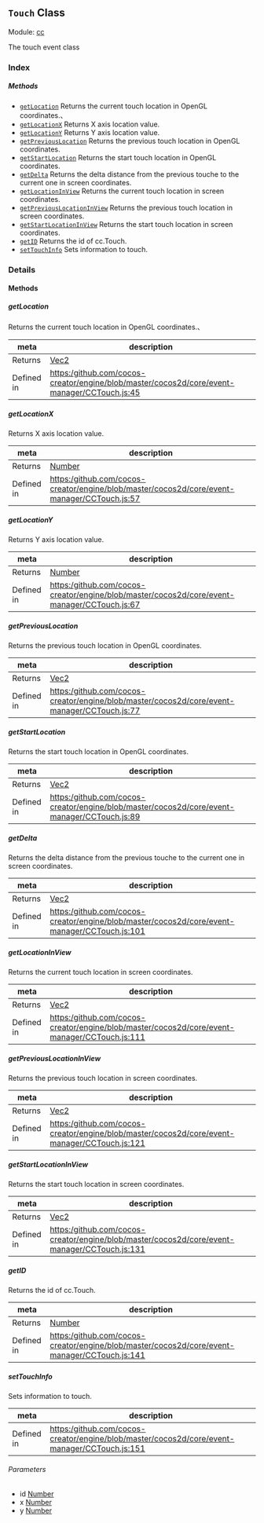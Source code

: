 ## `Touch` Class



Module: [cc](../modules/cc.md)




The touch event class

### Index



##### Methods

  - [`getLocation`](#getlocation) Returns the current touch location in OpenGL coordinates.、
  - [`getLocationX`](#getlocationx) Returns X axis location value.
  - [`getLocationY`](#getlocationy) Returns Y axis location value.
  - [`getPreviousLocation`](#getpreviouslocation) Returns the previous touch location in OpenGL coordinates.
  - [`getStartLocation`](#getstartlocation) Returns the start touch location in OpenGL coordinates.
  - [`getDelta`](#getdelta) Returns the delta distance from the previous touche to the current one in screen coordinates.
  - [`getLocationInView`](#getlocationinview) Returns the current touch location in screen coordinates.
  - [`getPreviousLocationInView`](#getpreviouslocationinview) Returns the previous touch location in screen coordinates.
  - [`getStartLocationInView`](#getstartlocationinview) Returns the start touch location in screen coordinates.
  - [`getID`](#getid) Returns the id of cc.Touch.
  - [`setTouchInfo`](#settouchinfo) Sets information to touch.



### Details




<!-- Method Block -->
#### Methods


##### getLocation

Returns the current touch location in OpenGL coordinates.、

| meta | description |
|------|-------------|
| Returns | <a href="../classes/Vec2.html" class="crosslink">Vec2</a> 
| Defined in | [https:/github.com/cocos-creator/engine/blob/master/cocos2d/core/event-manager/CCTouch.js:45](https:/github.com/cocos-creator/engine/blob/master/cocos2d/core/event-manager/CCTouch.js#L45) |



##### getLocationX

Returns X axis location value.

| meta | description |
|------|-------------|
| Returns | <a href="https://developer.mozilla.org/en/JavaScript/Reference/Global_Objects/Number" class="crosslink external" target="_blank">Number</a> 
| Defined in | [https:/github.com/cocos-creator/engine/blob/master/cocos2d/core/event-manager/CCTouch.js:57](https:/github.com/cocos-creator/engine/blob/master/cocos2d/core/event-manager/CCTouch.js#L57) |



##### getLocationY

Returns Y axis location value.

| meta | description |
|------|-------------|
| Returns | <a href="https://developer.mozilla.org/en/JavaScript/Reference/Global_Objects/Number" class="crosslink external" target="_blank">Number</a> 
| Defined in | [https:/github.com/cocos-creator/engine/blob/master/cocos2d/core/event-manager/CCTouch.js:67](https:/github.com/cocos-creator/engine/blob/master/cocos2d/core/event-manager/CCTouch.js#L67) |



##### getPreviousLocation

Returns the previous touch location in OpenGL coordinates.

| meta | description |
|------|-------------|
| Returns | <a href="../classes/Vec2.html" class="crosslink">Vec2</a> 
| Defined in | [https:/github.com/cocos-creator/engine/blob/master/cocos2d/core/event-manager/CCTouch.js:77](https:/github.com/cocos-creator/engine/blob/master/cocos2d/core/event-manager/CCTouch.js#L77) |



##### getStartLocation

Returns the start touch location in OpenGL coordinates.

| meta | description |
|------|-------------|
| Returns | <a href="../classes/Vec2.html" class="crosslink">Vec2</a> 
| Defined in | [https:/github.com/cocos-creator/engine/blob/master/cocos2d/core/event-manager/CCTouch.js:89](https:/github.com/cocos-creator/engine/blob/master/cocos2d/core/event-manager/CCTouch.js#L89) |



##### getDelta

Returns the delta distance from the previous touche to the current one in screen coordinates.

| meta | description |
|------|-------------|
| Returns | <a href="../classes/Vec2.html" class="crosslink">Vec2</a> 
| Defined in | [https:/github.com/cocos-creator/engine/blob/master/cocos2d/core/event-manager/CCTouch.js:101](https:/github.com/cocos-creator/engine/blob/master/cocos2d/core/event-manager/CCTouch.js#L101) |



##### getLocationInView

Returns the current touch location in screen coordinates.

| meta | description |
|------|-------------|
| Returns | <a href="../classes/Vec2.html" class="crosslink">Vec2</a> 
| Defined in | [https:/github.com/cocos-creator/engine/blob/master/cocos2d/core/event-manager/CCTouch.js:111](https:/github.com/cocos-creator/engine/blob/master/cocos2d/core/event-manager/CCTouch.js#L111) |



##### getPreviousLocationInView

Returns the previous touch location in screen coordinates.

| meta | description |
|------|-------------|
| Returns | <a href="../classes/Vec2.html" class="crosslink">Vec2</a> 
| Defined in | [https:/github.com/cocos-creator/engine/blob/master/cocos2d/core/event-manager/CCTouch.js:121](https:/github.com/cocos-creator/engine/blob/master/cocos2d/core/event-manager/CCTouch.js#L121) |



##### getStartLocationInView

Returns the start touch location in screen coordinates.

| meta | description |
|------|-------------|
| Returns | <a href="../classes/Vec2.html" class="crosslink">Vec2</a> 
| Defined in | [https:/github.com/cocos-creator/engine/blob/master/cocos2d/core/event-manager/CCTouch.js:131](https:/github.com/cocos-creator/engine/blob/master/cocos2d/core/event-manager/CCTouch.js#L131) |



##### getID

Returns the id of cc.Touch.

| meta | description |
|------|-------------|
| Returns | <a href="https://developer.mozilla.org/en/JavaScript/Reference/Global_Objects/Number" class="crosslink external" target="_blank">Number</a> 
| Defined in | [https:/github.com/cocos-creator/engine/blob/master/cocos2d/core/event-manager/CCTouch.js:141](https:/github.com/cocos-creator/engine/blob/master/cocos2d/core/event-manager/CCTouch.js#L141) |



##### setTouchInfo

Sets information to touch.

| meta | description |
|------|-------------|
| Defined in | [https:/github.com/cocos-creator/engine/blob/master/cocos2d/core/event-manager/CCTouch.js:151](https:/github.com/cocos-creator/engine/blob/master/cocos2d/core/event-manager/CCTouch.js#L151) |

###### Parameters
- id <a href="https://developer.mozilla.org/en/JavaScript/Reference/Global_Objects/Number" class="crosslink external" target="_blank">Number</a> 
- x <a href="https://developer.mozilla.org/en/JavaScript/Reference/Global_Objects/Number" class="crosslink external" target="_blank">Number</a> 
- y <a href="https://developer.mozilla.org/en/JavaScript/Reference/Global_Objects/Number" class="crosslink external" target="_blank">Number</a> 



